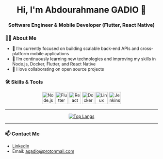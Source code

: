 <div align="center">
  <h1>Hi, I'm Abdourahmane GADIO 👋</h1>
  <h3 align="center">Software Engineer & Mobile Developer (Flutter, React Native)</h3>
</div>

### 👨‍💻 About Me

- 🔭 I’m currently focused on building scalable back-end APIs and cross-platform mobile applications  
- 🌱 I’m continuously learning new technologies and improving my skills in Node.js, Docker, Flutter, and React Native  
- 🤝 I love collaborating on open source projects

### 🛠️ Skills & Tools

<div align="center">

  <img src="https://cdn.jsdelivr.net/gh/devicons/devicon/icons/nodejs/nodejs-original.svg" alt="Node.js" width="40" height="40" />
  <img src="https://cdn.jsdelivr.net/gh/devicons/devicon/icons/flutter/flutter-original.svg" alt="Flutter" width="40" height="40" />
  <img src="https://cdn.jsdelivr.net/gh/devicons/devicon/icons/react/react-original.svg" alt="React Native" width="40" height="40" />
  <img src="https://cdn.jsdelivr.net/gh/devicons/devicon/icons/docker/docker-original.svg" alt="Docker" width="40" height="40" />
  <img src="https://cdn.jsdelivr.net/gh/devicons/devicon/icons/linux/linux-original.svg" alt="Linux" width="40" height="40" />
  <img src="https://cdn.jsdelivr.net/gh/devicons/devicon/icons/jenkins/jenkins-original.svg" alt="Jenkins" width="40" height="40" />

</div>

---

<div align="center">

  [![Top Langs](https://github-readme-stats.vercel.app/api/top-langs/?username=AbdourahmaneGadio&layout=compact&theme=tokyonight)](https://github.com/AbdourahmaneGadio)

</div>

---

### 📫 Contact Me

- [LinkedIn](https://www.linkedin.com/in/abdourahmane-g) 
- Email: [agadio@protonmail.com](mailto:agadio@protonmail.com) 
